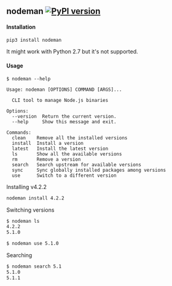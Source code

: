 nodeman  [![PyPI version](https://badge.fury.io/py/nodeman.svg)](https://badge.fury.io/py/nodeman)
----

#### Installation

```bash
pip3 install nodeman
```
It might work with Python 2.7 but it's not supported.

#### Usage

```
$ nodeman --help

Usage: nodeman [OPTIONS] COMMAND [ARGS]...

  CLI tool to manage Node.js binaries

Options:
  --version  Return the current version.
  --help     Show this message and exit.

Commands:
  clean    Remove all the installed versions
  install  Install a version
  latest   Install the latest version
  ls       Show all the available versions
  rm       Remove a version
  search   Search upstream for available versions
  sync     Sync globally installed packages among versions
  use      Switch to a different version
```

Installing v4.2.2

```bash
nodeman install 4.2.2
```

Switching versions

```bash
$ nodeman ls
4.2.2
5.1.0

$ nodeman use 5.1.0
```

Searching

```bash
$ nodeman search 5.1
5.1.0
5.1.1
```

